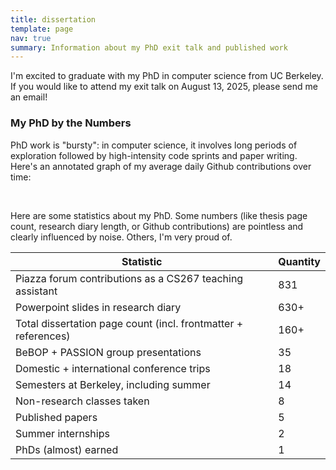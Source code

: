 ```yaml
---
title: dissertation 
template: page 
nav: true 
summary: Information about my PhD exit talk and published work
---
```

I'm excited to graduate with
my PhD in computer science from UC Berkeley. If you would
like to attend my exit talk on August 13, 2025, please send me
an email!

### My PhD by the Numbers
PhD work is "bursty": in computer science, it involves long periods of exploration 
followed by high-intensity code sprints and paper writing. 
Here's an annotated graph of my average daily Github contributions over time: 

<div class="chartjs">
  <canvas id="github_contributions"></canvas>

  <script src="https://cdn.jsdelivr.net/npm/chart.js"></script>
  <script src="https://cdn.jsdelivr.net/npm/moment@2.27.0"></script>
  <script src="https://cdn.jsdelivr.net/npm/chartjs-adapter-moment@0.1.1"></script>

  <script>
    function cssvar(name) {
      return getComputedStyle(document.documentElement).getPropertyValue(name);
    }

    const ctx = document.getElementById('github_contributions');

    const DATA_COUNT = 7;
    const NUMBER_CFG = {count: DATA_COUNT, min: 0, max: 100};

    const data = {
      labels: [new Date(2023, 0, 1), new Date(2023, 0, 2), new Date(2023, 0, 3), new Date(2023, 0, 4), new Date(2023, 0, 5), new Date(2023, 0, 6), new Date(2023, 0, 7)],
      datasets: [{  
        label: 'Dataset with point data',
        backgroundColor: cssvar('--global-theme-color'),
        borderColor: cssvar('--global-theme-color'), 
        fill: false,
        data: [{
          x: new Date(2023, 0, 1), 
          y: 100
        }, {
          x: new Date(2024, 0, 2), 
          y: 200 
        }, {
          x: new Date(2024, 0, 3), 
          y: 50 
        }, {
          x: new Date(2024, 0, 5), 
          y: 200 
        }],
      }]
    };

    const config = {
      type: 'line',
      data: data,
      options: {
        plugins: {
          legend: {
            labels: {
              color: cssvar('--global-text-color'),
            }
          }
        },
        scales: {
          x: {
            type: 'time',
            time: {
              // Luxon format string
              tooltipFormat: 'DD T'
            },
            title: {
              display: true,
              text: 'Date'
            }
          },
          y: {
            title: {
              display: true,
              text: 'value'
            }
          }
        },
      },
    };

    let chart = new Chart(ctx, config);

    function refreshChart() {
      fields = [
        chart.config.options.scales.x.ticks,
        chart.config.options.scales.y.ticks,
        chart.config.options.scales.x.grid,
        chart.config.options.scales.y.grid,
        chart.config.options.scales.x.title,
        chart.config.options.scales.y.title,
        chart.config.options.plugins.legend.labels
      ]

      let globalTextColor = cssvar('--global-text-color');
      // Bring globalTextColor closer to gray 
      //let lightenedTextColor = 

      chart.data.datasets.forEach((dataset) => {
        dataset.backgroundColor = cssvar('--global-theme-color'); 
        dataset.borderColor = cssvar('--global-theme-color'); 
      });

      fields.forEach((field) => {
        field.color = globalTextColor;
      });
      
      chart.update();
    }

    chart.canvas.parentNode.refreshChart = refreshChart; 
    refreshChart();
  </script>
  </div>
</br>

Here are some statistics about my PhD. Some numbers (like
thesis page count, research diary length, or 
Github contributions) are pointless and clearly influenced 
by noise. Others, I'm very proud of. 

| Statistic | Quantity |
| -------- | --------------- |
| Piazza forum contributions as a CS267 teaching assistant | 831 |
| Powerpoint slides in research diary | 630+ |
| Total dissertation page count (incl. frontmatter + references) | 160+ |
| BeBOP + PASSION group presentations | 35 |
| Domestic + international conference trips | 18 |
| Semesters at Berkeley, including summer | 14 |
| Non-research classes taken | 8 |
| Published papers | 5 |
| Summer internships | 2 |
| PhDs (almost) earned | 1 |
</br>
